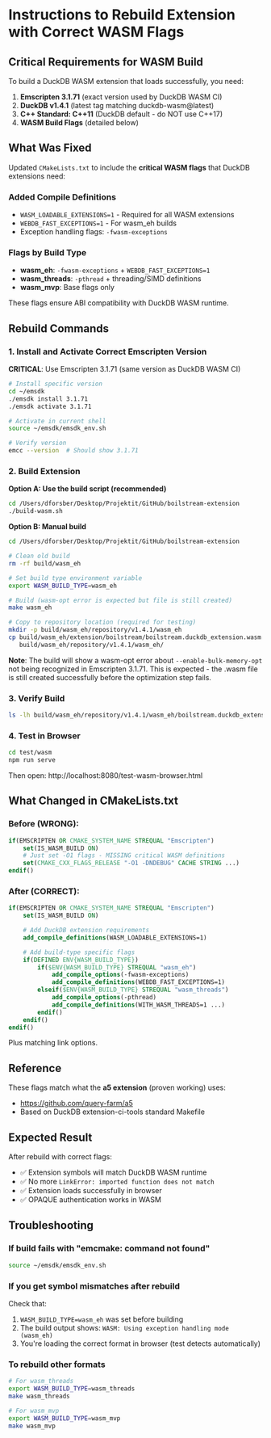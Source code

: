 # Instructions to Rebuild Extension with Correct WASM Flags

## Critical Requirements for WASM Build

To build a DuckDB WASM extension that loads successfully, you need:

1. **Emscripten 3.1.71** (exact version used by DuckDB WASM CI)
2. **DuckDB v1.4.1** (latest tag matching duckdb-wasm@latest)
3. **C++ Standard: C++11** (DuckDB default - do NOT use C++17)
4. **WASM Build Flags** (detailed below)

## What Was Fixed

Updated `CMakeLists.txt` to include the **critical WASM flags** that DuckDB extensions need:

### Added Compile Definitions
- `WASM_LOADABLE_EXTENSIONS=1` - Required for all WASM extensions
- `WEBDB_FAST_EXCEPTIONS=1` - For wasm_eh builds
- Exception handling flags: `-fwasm-exceptions`

### Flags by Build Type
- **wasm_eh**: `-fwasm-exceptions` + `WEBDB_FAST_EXCEPTIONS=1`
- **wasm_threads**: `-pthread` + threading/SIMD definitions
- **wasm_mvp**: Base flags only

These flags ensure ABI compatibility with DuckDB WASM runtime.

## Rebuild Commands

### 1. Install and Activate Correct Emscripten Version

**CRITICAL**: Use Emscripten 3.1.71 (same version as DuckDB WASM CI)

```bash
# Install specific version
cd ~/emsdk
./emsdk install 3.1.71
./emsdk activate 3.1.71

# Activate in current shell
source ~/emsdk/emsdk_env.sh

# Verify version
emcc --version  # Should show 3.1.71
```

### 2. Build Extension

**Option A: Use the build script (recommended)**
```bash
cd /Users/dforsber/Desktop/Projektit/GitHub/boilstream-extension
./build-wasm.sh
```

**Option B: Manual build**
```bash
cd /Users/dforsber/Desktop/Projektit/GitHub/boilstream-extension

# Clean old build
rm -rf build/wasm_eh

# Set build type environment variable
export WASM_BUILD_TYPE=wasm_eh

# Build (wasm-opt error is expected but file is still created)
make wasm_eh

# Copy to repository location (required for testing)
mkdir -p build/wasm_eh/repository/v1.4.1/wasm_eh
cp build/wasm_eh/extension/boilstream/boilstream.duckdb_extension.wasm \
   build/wasm_eh/repository/v1.4.1/wasm_eh/
```

**Note**: The build will show a wasm-opt error about `--enable-bulk-memory-opt`
not being recognized in Emscripten 3.1.71. This is expected - the .wasm file is
still created successfully before the optimization step fails.

### 3. Verify Build

```bash
ls -lh build/wasm_eh/repository/v1.4.1/wasm_eh/boilstream.duckdb_extension.wasm
```

### 4. Test in Browser

```bash
cd test/wasm
npm run serve
```

Then open: http://localhost:8080/test-wasm-browser.html

## What Changed in CMakeLists.txt

### Before (WRONG):
```cmake
if(EMSCRIPTEN OR CMAKE_SYSTEM_NAME STREQUAL "Emscripten")
    set(IS_WASM_BUILD ON)
    # Just set -O1 flags - MISSING critical WASM definitions
    set(CMAKE_CXX_FLAGS_RELEASE "-O1 -DNDEBUG" CACHE STRING ...)
endif()
```

### After (CORRECT):
```cmake
if(EMSCRIPTEN OR CMAKE_SYSTEM_NAME STREQUAL "Emscripten")
    set(IS_WASM_BUILD ON)

    # Add DuckDB extension requirements
    add_compile_definitions(WASM_LOADABLE_EXTENSIONS=1)

    # Add build-type specific flags
    if(DEFINED ENV{WASM_BUILD_TYPE})
        if($ENV{WASM_BUILD_TYPE} STREQUAL "wasm_eh")
            add_compile_options(-fwasm-exceptions)
            add_compile_definitions(WEBDB_FAST_EXCEPTIONS=1)
        elseif($ENV{WASM_BUILD_TYPE} STREQUAL "wasm_threads")
            add_compile_options(-pthread)
            add_compile_definitions(WITH_WASM_THREADS=1 ...)
        endif()
    endif()
endif()
```

Plus matching link options.

## Reference

These flags match what the **a5 extension** (proven working) uses:
- https://github.com/query-farm/a5
- Based on DuckDB extension-ci-tools standard Makefile

## Expected Result

After rebuild with correct flags:
- ✅ Extension symbols will match DuckDB WASM runtime
- ✅ No more `LinkError: imported function does not match`
- ✅ Extension loads successfully in browser
- ✅ OPAQUE authentication works in WASM

## Troubleshooting

### If build fails with "emcmake: command not found"
```bash
source ~/emsdk/emsdk_env.sh
```

### If you get symbol mismatches after rebuild
Check that:
1. `WASM_BUILD_TYPE=wasm_eh` was set before building
2. The build output shows: `WASM: Using exception handling mode (wasm_eh)`
3. You're loading the correct format in browser (test detects automatically)

### To rebuild other formats
```bash
# For wasm_threads
export WASM_BUILD_TYPE=wasm_threads
make wasm_threads

# For wasm_mvp
export WASM_BUILD_TYPE=wasm_mvp
make wasm_mvp
```
